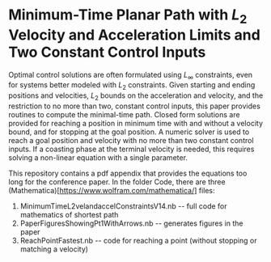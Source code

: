 # Minimum-Time Planar Path with $L_2$ Velocity and Acceleration Limits and Two Constant Control Inputs

Optimal control solutions are often formulated using $L_\infty$ constraints, even for systems better modeled with $L_2$ constraints.
Given starting and ending positions and velocities, $L_2$ bounds on the acceleration and velocity, and the restriction to no more than two, constant control inputs, this paper provides routines to compute the minimal-time path. Closed form solutions are provided for reaching a position in minimum time with and without a velocity bound, and for stopping at the goal position.
 A numeric solver is used to reach a goal position and velocity with no more than two constant control inputs. If a coasting phase at the terminal velocity is needed, this requires solving a non-linear equation with a single parameter.

 This repository contains a pdf appendix that provides the equations too long for the conference paper.
 In the folder Code, there are three (Mathematica)[https://www.wolfram.com/mathematica/] files:

1. MinimumTimeL2velandaccelConstraintsV14.nb -- full code for mathematics of shortest path
2. PaperFiguresShowingPt1WithArrows.nb -- generates figures in the paper
3. ReachPointFastest.nb -- code for reaching a point (without stopping or matching a velocity)
